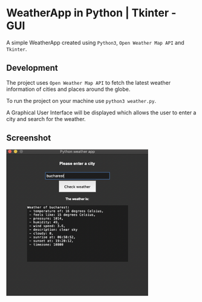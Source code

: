 # WeatherApp in Python | Tkinter - GUI

A simple WeatherApp created using `Python3`, `Open Weather Map API` and `Tkinter`.

## Development

The project uses `Open Weather Map API` to fetch the latest weather information of cities and places around the globe. <br>

To run the project on your machine use `python3 weather.py`. <br>

A Graphical User Interface will be displayed which allows the user to enter a city and search for the weather. <br>

## Screenshot

<img src="/assets/ss.png" width="375px" />
